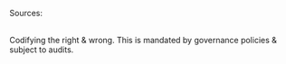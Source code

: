 Sources:

\
Codifying the right & wrong. This is mandated by governance policies & subject to audits.
